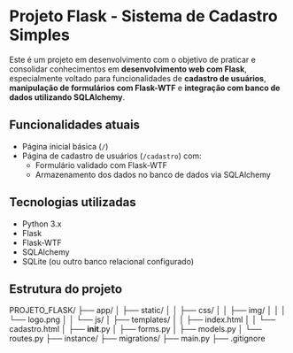# Projeto Flask - Sistema de Cadastro Simples

Este é um projeto em desenvolvimento com o objetivo de praticar e consolidar conhecimentos em **desenvolvimento web com Flask**, especialmente voltado para funcionalidades de **cadastro de usuários**, **manipulação de formulários com Flask-WTF** e **integração com banco de dados utilizando SQLAlchemy**.

## Funcionalidades atuais

- Página inicial básica (`/`)
- Página de cadastro de usuários (`/cadastro`) com:
  - Formulário validado com Flask-WTF
  - Armazenamento dos dados no banco de dados via SQLAlchemy

## Tecnologias utilizadas

- Python 3.x  
- Flask  
- Flask-WTF  
- SQLAlchemy  
- SQLite (ou outro banco relacional configurado)

## Estrutura do projeto
PROJETO_FLASK/
├── app/
│   ├── static/
│   │   ├── css/
│   │   ├── img/
│   │   │   └── logo.png
│   │   └── js/
│   ├── templates/
│   │   ├── index.html
│   │   └── cadastro.html
│   ├── __init__.py
│   ├── forms.py
│   ├── models.py
│   └── routes.py
├── instance/
├── migrations/
├── main.py
├── .gitignore

